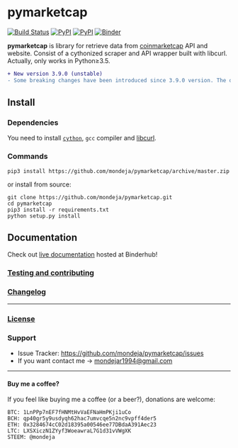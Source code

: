 <h1>pymarketcap</h1>

[![Build Status](https://travis-ci.org/mondeja/pymarketcap.svg?branch=master)](https://travis-ci.org/mondeja/pymarketcap) [![PyPI](https://img.shields.io/pypi/v/pymarketcap.svg)](https://pypi.python.org/pypi/pymarketcap) [![PyPI](https://img.shields.io/pypi/pyversions/pymarketcap.svg)](https://pypi.python.org/pypi/pymarketcap) [![Binder](https://mybinder.org/badge.svg)](https://mybinder.org/v2/gh/mondeja/pymarketcap/master?filepath=doc%2Flive.ipynb)

**pymarketcap** is library for retrieve data from [coinmarketcap](http://coinmarketcap.com/) API and website. Consist of a cythonized scraper and API wrapper built with libcurl. Actually, only works in Python≥3.5.

```diff
+ New version 3.9.0 (unstable)
- Some breaking changes have been introduced since 3.9.0 version. The old version (3.3.158) is still hosted at Pypi and will be there for a short period of time but won't be longer supported. The new stable version will be 4.0.0. Please, update to the new version, is faster, more accurate and has new features!
```

## Install

### Dependencies
You need to install [`cython`](http://cython.readthedocs.io/en/latest/src/quickstart/install.html), `gcc` compiler and [libcurl](https://curl.haxx.se/docs/install.html).

### Commands
```
pip3 install https://github.com/mondeja/pymarketcap/archive/master.zip
```

or install from source:

```
git clone https://github.com/mondeja/pymarketcap.git
cd pymarketcap
pip3 install -r requirements.txt
python setup.py install
```

## Documentation
Check out [live documentation](https://mybinder.org/v2/gh/mondeja/pymarketcap/master?filepath=doc%2Flive.ipynb) hosted at Binderhub!

### [Testing and contributing](https://github.com/mondeja/pymarketcap/blob/master/CONTRIBUTING.md)

### [Changelog](https://github.com/mondeja/pymarketcap/blob/master/CHANGELOG.md)

_____________________________

### [License](https://github.com/mondeja/pymarketcap/blob/master/LICENSE.txt)

### Support
- Issue Tracker: https://github.com/mondeja/pymarketcap/issues
- If you want contact me → mondejar1994@gmail.com

_____________________________

#### Buy me a coffee?

If you feel like buying me a coffee (or a beer?), donations are welcome:

```
BTC: 1LnPPp7nEF7fHNMtHvVaEFNaHmPKji1uCo
BCH: qp40gr5y9usdyqh62hac7umvcqe5n2nc9vpff4der5
ETH: 0x3284674cC02d18395a00546ee77DBdaA391Aec23
LTC: LXSXiczN1ZYyf3WoeawraL7G1d31vVWgXK
STEEM: @mondeja
```
